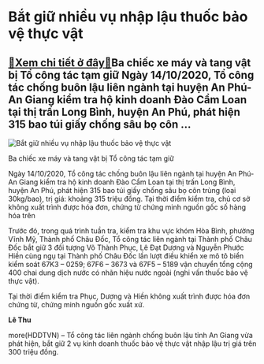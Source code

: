 Bắt giữ nhiều vụ nhập lậu thuốc bảo vệ thực vật
===============================================

[:gift:Xem chi tiết ở đây:gift:](https://hddtvn.com/bat-giu-nhieu-vu-nhap-lau-thuoc-bao-ve-thuc-vat/)Ba chiếc xe máy và tang vật bị Tổ công tác tạm giữ Ngày 14/10/2020, Tổ công tác chống buôn lậu liên ngành tại huyện An Phú- An Giang kiểm tra hộ kinh doanh Đào Cẩm Loan tại thị trấn Long Bình, huyện An Phú, phát hiện 315 bao túi giấy chống sâu bọ côn …
------------------------------------------------------------------------------------------------------------------------------------------------------------------------------------------------------------------------------------------------------------





![Bắt giữ nhiều vụ nhập lậu thuốc bảo vệ thực vật](https://hddtvn.com/wp-content/uploads/2021/01/4710_thuoc_bao_ve.png "Bắt giữ nhiều vụ nhập lậu thuốc bảo vệ thực vật")


Ba chiếc xe máy và tang vật bị Tổ công tác tạm giữ



Ngày 14/10/2020, Tổ công tác chống buôn lậu liên ngành tại huyện An Phú- An Giang kiểm tra hộ kinh doanh Đào Cẩm Loan tại thị trấn Long Bình, huyện An Phú, phát hiện 315 bao túi giấy chống sâu bọ côn trùng (loại 30kg/bao), trị giá: khoảng 315 triệu đồng. Tại thời điểm kiểm tra, chủ cơ sở không xuất trình được hóa đơn, chứng từ chứng minh nguồn gốc số hàng hóa trên


Trước đó, trong quá trình tuần tra, kiểm tra khu vực khóm Hòa Bình, phường Vĩnh Mỹ, Thành phố Châu Đốc, Tổ công tác liên ngành tại Thành phố Châu Đốc bắt giữ 3 đối tượng Võ Thành Phục, Lê Đạt Dương và Nguyễn Phước Hiền cùng ngụ tại Thành phố Châu Đốc lần lượt điều khiển xe mô tô biển kiểm soát 67K3 – 0259; 67F6 – 3673 và 67F5 – 5189 vận chuyển tổng cộng 400 chai dung dịch nước có nhãn hiệu nước ngoài (nghi vấn thuốc bảo vệ thực vật).


Tại thời điểm kiểm tra Phục, Dương và Hiền không xuất trình được hóa đơn chứng từ, chứng minh nguồn gốc xuất xứ.




**Lê Thu**



more(HDDTVN) – Tổ công tác liên ngành chống buôn lậu tỉnh An Giang vừa phát hiện, bắt giữ 2 vụ kinh doanh thuốc bảo vệ thực vật nhập lậu trị giá trên 300 triệu đồng.

